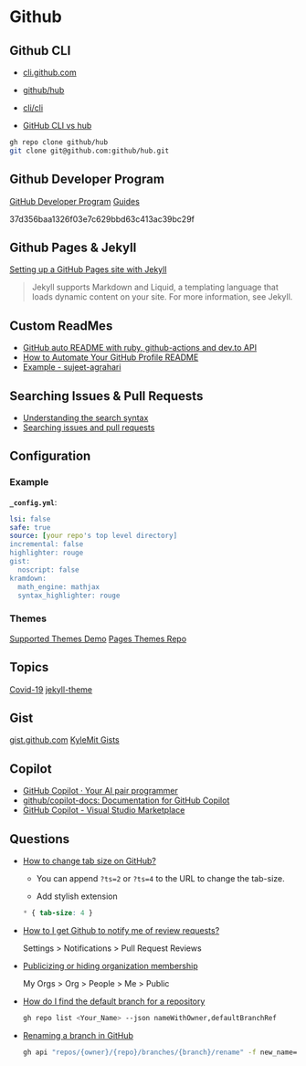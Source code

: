 # Github

## Github CLI

* [cli.github.com](https://cli.github.com)
* [github/hub](https://github.com/github/hub)
* [cli/cli](https://github.com/cli/cli)

* [GitHub CLI vs hub](https://github.com/cli/cli/blob/trunk/docs/gh-vs-hub.md)

```bash
gh repo clone github/hub
git clone git@github.com:github/hub.git
```

## Github Developer Program

[GitHub Developer Program](https://docs.github.com/en/developers/overview/github-developer-program)
[Guides](https://docs.github.com/en/rest/guides)

37d356baa1326f03e7c629bbd63c413ac39bc29f


## Github Pages & Jekyll

[Setting up a GitHub Pages site with Jekyll](https://docs.github.com/en/github/working-with-github-pages/setting-up-a-github-pages-site-with-jekyll)

> Jekyll supports Markdown and Liquid, a templating language that loads dynamic content on your site. For more information, see Jekyll.

## Custom ReadMes

* [GitHub auto README with ruby, github-actions and dev.to API](https://dev.to/pashagray/github-auto-readme-with-ruby-github-actions-and-dev-to-api-1leo)
* [How to Automate Your GitHub Profile README](https://www.freecodecamp.org/news/go-automate-your-github-profile-readme/)
* [Example - sujeet-agrahari](https://github.com/sujeet-agrahari/sujeet-agrahari/blob/master/README.md)

## Searching Issues & Pull Requests

* [Understanding the search syntax](https://docs.github.com/en/search-github/getting-started-with-searching-on-github/understanding-the-search-syntax)
* [Searching issues and pull requests](https://docs.github.com/en/search-github/searching-on-github/searching-issues-and-pull-requests)


## Configuration

### Example

**`_config.yml`**:

```yaml
lsi: false
safe: true
source: [your repo's top level directory]
incremental: false
highlighter: rouge
gist:
  noscript: false
kramdown:
  math_engine: mathjax
  syntax_highlighter: rouge
```

### Themes

[Supported Themes Demo](https://jsfiddle.net/KyleMit/75gLker1/show)
[Pages Themes Repo](https://github.com/pages-themes)

## Topics

[Covid-19](https://github.com/topics/covid-19)
[jekyll-theme](https://github.com/topics/jekyll-theme?o=desc&s=stars)


## Gist

[gist.github.com](https://gist.github.com/)
[KyleMit Gists](https://gist.github.com/KyleMit)

## Copilot

* [GitHub Copilot · Your AI pair programmer](https://copilot.github.com/)
* [github/copilot-docs: Documentation for GitHub Copilot](https://github.com/github/copilot-docs)
* [GitHub Copilot - Visual Studio Marketplace](https://marketplace.visualstudio.com/items?itemName=GitHub.copilot)

## Questions

* [How to change tab size on GitHub?](https://stackoverflow.com/q/8833953/1366033)

  * You can append `?ts=2` or `?ts=4` to the URL to change the tab-size.

  * Add stylish extension

  ```css
  * { tab-size: 4 }
  ```


* [How to I get Github to notify me of review requests?](https://stackoverflow.com/q/62421084/1366033)

  Settings > Notifications > Pull Request Reviews

* [Publicizing or hiding organization membership](https://docs.github.com/en/account-and-profile/setting-up-and-managing-your-github-user-account/managing-your-membership-in-organizations/publicizing-or-hiding-organization-membership)

  My Orgs > Org > People > Me > Public

* [How do I find the default branch for a repository](https://stackoverflow.com/q/16500461/1366033)

  ```bash
  gh repo list <Your_Name> --json nameWithOwner,defaultBranchRef
  ```

* [Renaming a branch in GitHub](https://stackoverflow.com/a/71180144/1366033)

  ```bash
  gh api "repos/{owner}/{repo}/branches/{branch}/rename" -f new_name={newBranch}
  ```

